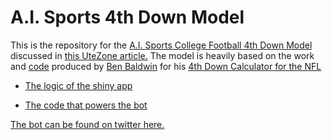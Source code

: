 # A.I. Sports 4th Down Model

This is the repository for the [A.I. Sports College Football 4th Down Model](https://kazink.shinyapps.io/cfb_fourth_down/) discussed in [this UteZone article.](https://247sports.com/college/utah/LongFormArticle/Utah-Fourth-Downs-2020-159851937/) The model is heavily based on the work and [code](https://github.com/guga31bb/fourth_calculator) produced by [Ben Baldwin](https://twitter.com/benbbaldwin) for his [4th Down Calculator for the NFL](https://rbsdm.com/stats/fourth_calculator/)

* [The logic of the shiny app](https://github.com/Kazink36/cfb_fourth_down/blob/main/app.R)

* [The code that powers the bot](https://github.com/Kazink36/cfb_fourth_down/tree/main/bot)

[The bot can be found on twitter here.](https://twitter.com/aisports_4th)



